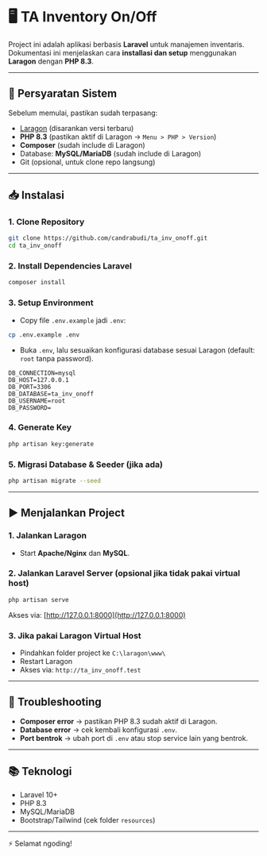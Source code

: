 # 🖥️ TA Inventory On/Off

Project ini adalah aplikasi berbasis **Laravel** untuk manajemen inventaris.
Dokumentasi ini menjelaskan cara **installasi dan setup** menggunakan **Laragon** dengan **PHP 8.3**.

---

## 🚀 Persyaratan Sistem

Sebelum memulai, pastikan sudah terpasang:

* [Laragon](https://laragon.org/download/) (disarankan versi terbaru)
* **PHP 8.3** (pastikan aktif di Laragon → `Menu > PHP > Version`)
* **Composer** (sudah include di Laragon)
* Database: **MySQL/MariaDB** (sudah include di Laragon)
* Git (opsional, untuk clone repo langsung)

---

## 📥 Instalasi

### 1. Clone Repository

```bash
git clone https://github.com/candrabudi/ta_inv_onoff.git
cd ta_inv_onoff
```

### 2. Install Dependencies Laravel

```bash
composer install
```

### 3. Setup Environment

* Copy file `.env.example` jadi `.env`:

```bash
cp .env.example .env
```

* Buka `.env`, lalu sesuaikan konfigurasi database sesuai Laragon (default: `root` tanpa password).

```env
DB_CONNECTION=mysql
DB_HOST=127.0.0.1
DB_PORT=3306
DB_DATABASE=ta_inv_onoff
DB_USERNAME=root
DB_PASSWORD=
```

### 4. Generate Key

```bash
php artisan key:generate
```

### 5. Migrasi Database & Seeder (jika ada)

```bash
php artisan migrate --seed
```

---

## ▶️ Menjalankan Project

### 1. Jalankan Laragon

* Start **Apache/Nginx** dan **MySQL**.

### 2. Jalankan Laravel Server (opsional jika tidak pakai virtual host)

```bash
php artisan serve
```

Akses via: [http://127.0.0.1:8000](http://127.0.0.1:8000)

### 3. Jika pakai Laragon Virtual Host

* Pindahkan folder project ke `C:\laragon\www\`
* Restart Laragon
* Akses via: `http://ta_inv_onoff.test`

---

## 🔧 Troubleshooting

* **Composer error** → pastikan PHP 8.3 sudah aktif di Laragon.
* **Database error** → cek kembali konfigurasi `.env`.
* **Port bentrok** → ubah port di `.env` atau stop service lain yang bentrok.

---

## 📚 Teknologi

* Laravel 10+
* PHP 8.3
* MySQL/MariaDB
* Bootstrap/Tailwind (cek folder `resources`)

---

⚡ Selamat ngoding!
